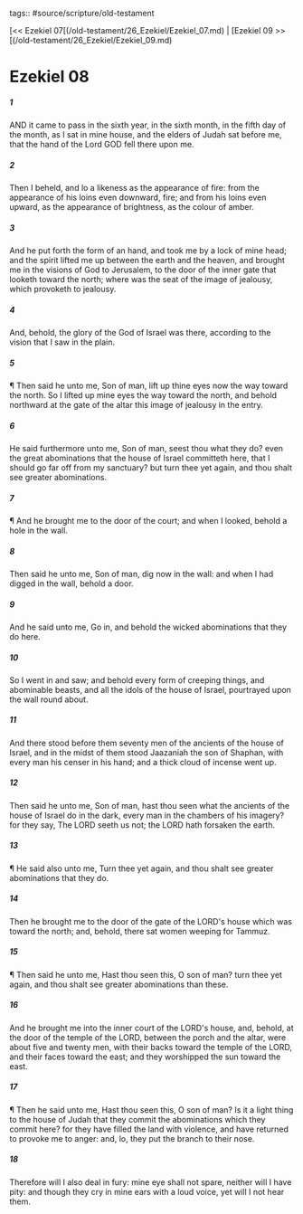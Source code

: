 tags:: #source/scripture/old-testament

[<< Ezekiel 07[(/old-testament/26_Ezekiel/Ezekiel_07.md) | [Ezekiel 09 >>[(/old-testament/26_Ezekiel/Ezekiel_09.md)

# Ezekiel 08

##### 1

AND it came to pass in the sixth year, in the sixth month, in the fifth day of the month, as I sat in mine house, and the elders of Judah sat before me, that the hand of the Lord GOD fell there upon me.

##### 2

Then I beheld, and lo a likeness as the appearance of fire: from the appearance of his loins even downward, fire; and from his loins even upward, as the appearance of brightness, as the colour of amber.

##### 3

And he put forth the form of an hand, and took me by a lock of mine head; and the spirit lifted me up between the earth and the heaven, and brought me in the visions of God to Jerusalem, to the door of the inner gate that looketh toward the north; where was the seat of the image of jealousy, which provoketh to jealousy.

##### 4

And, behold, the glory of the God of Israel was there, according to the vision that I saw in the plain.

##### 5

¶ Then said he unto me, Son of man, lift up thine eyes now the way toward the north. So I lifted up mine eyes the way toward the north, and behold northward at the gate of the altar this image of jealousy in the entry.

##### 6

He said furthermore unto me, Son of man, seest thou what they do? even the great abominations that the house of Israel committeth here, that I should go far off from my sanctuary? but turn thee yet again, and thou shalt see greater abominations.

##### 7

¶ And he brought me to the door of the court; and when I looked, behold a hole in the wall.

##### 8

Then said he unto me, Son of man, dig now in the wall: and when I had digged in the wall, behold a door.

##### 9

And he said unto me, Go in, and behold the wicked abominations that they do here.

##### 10

So I went in and saw; and behold every form of creeping things, and abominable beasts, and all the idols of the house of Israel, pourtrayed upon the wall round about.

##### 11

And there stood before them seventy men of the ancients of the house of Israel, and in the midst of them stood Jaazaniah the son of Shaphan, with every man his censer in his hand; and a thick cloud of incense went up.

##### 12

Then said he unto me, Son of man, hast thou seen what the ancients of the house of Israel do in the dark, every man in the chambers of his imagery? for they say, The LORD seeth us not; the LORD hath forsaken the earth.

##### 13

¶ He said also unto me, Turn thee yet again, and thou shalt see greater abominations that they do.

##### 14

Then he brought me to the door of the gate of the LORD's house which was toward the north; and, behold, there sat women weeping for Tammuz.

##### 15

¶ Then said he unto me, Hast thou seen this, O son of man? turn thee yet again, and thou shalt see greater abominations than these.

##### 16

And he brought me into the inner court of the LORD's house, and, behold, at the door of the temple of the LORD, between the porch and the altar, were about five and twenty men, with their backs toward the temple of the LORD, and their faces toward the east; and they worshipped the sun toward the east.

##### 17

¶ Then he said unto me, Hast thou seen this, O son of man? Is it a light thing to the house of Judah that they commit the abominations which they commit here? for they have filled the land with violence, and have returned to provoke me to anger: and, lo, they put the branch to their nose.

##### 18

Therefore will I also deal in fury: mine eye shall not spare, neither will I have pity: and though they cry in mine ears with a loud voice, yet will I not hear them.
